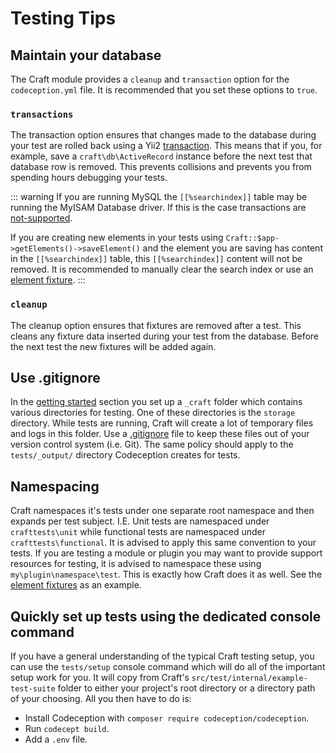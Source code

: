 # Testing Tips

## Maintain your database

The Craft module provides a `cleanup` and `transaction` option for the `codeception.yml` file. It is recommended that you set these options to `true`.

### `transactions`

The transaction option ensures that changes made to the database during your test are rolled back using a Yii2 [transaction](https://www.yiiframework.com/doc/api/2.0/yii-db-transaction). This means that if you, for example, save a `craft\db\ActiveRecord` instance before the next test that database row is removed. This prevents collisions and prevents you from spending hours debugging your tests.

::: warning
If you are running MySQL the `[[%searchindex]]` table may be running the MyISAM Database driver. If this is the case transactions are [not-supported](https://dev.mysql.com/doc/refman/5.6/en/myisam-storage-engine.html).

If you are creating new elements in your tests using `Craft::$app->getElements()->saveElement()` and the element you are saving has content in the `[[%searchindex]]` table, this `[[%searchindex]]` content will not be removed. It is recommended to manually clear the search index or use an [element fixture](fixtures.md#element-fixtures).
:::

### `cleanup`

The cleanup option ensures that fixtures are removed after a test. This cleans any fixture data inserted during your test from the database. Before the next test the new fixtures will be added again.

## Use .gitignore

In the [getting started](../testing-craft/getting-started.md) section you set up a `_craft` folder which contains various directories for testing. One of these directories is the `storage` directory. While tests are running, Craft will create a lot of temporary files and logs in this folder. Use a [.gitignore](https://git-scm.com/docs/gitignore) file to keep these files out of your version control system (i.e. Git). The same policy should apply to the `tests/_output/` directory Codeception creates for tests.

## Namespacing

Craft namespaces it's tests under one separate root namespace and then expands per test subject. I.E. Unit tests are namespaced under `crafttests\unit` while functional tests are namespaced under `crafttests\functional`. It is advised to apply this same convention to your tests. If you are testing a module or plugin you may want to provide support resources for testing, it is advised to namespace these using `my\plugin\namespace\test`. This is exactly how Craft does it as well. See the [element fixtures](../testing-craft/fixtures.md) as an example.

## Quickly set up tests using the dedicated console command

If you have a general understanding of the typical Craft testing setup, you can use the `tests/setup` console command which will do all of the important setup work for you. It will copy from Craft's `src/test/internal/example-test-suite` folder to either your project's root directory or a directory path of your choosing. All you then have to do is:

- Install Codeception with `composer require codeception/codeception`.
- Run `codecept build`.
- Add a `.env` file.
